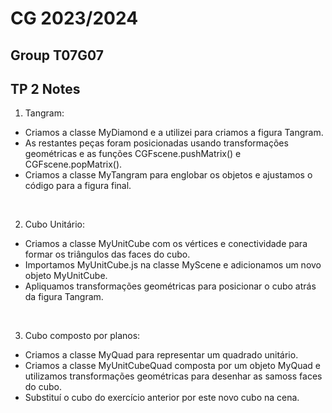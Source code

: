 # CG 2023/2024

## Group T07G07

## TP 2 Notes

1. Tangram:

- Criamos a classe MyDiamond e a utilizei para criamos a figura Tangram.
- As restantes peças foram posicionadas usando transformações geométricas e as funções CGFscene.pushMatrix() e CGFscene.popMatrix().
- Criamos a classe MyTangram para englobar os objetos e ajustamos o código para a figura final.

<br>

2. Cubo Unitário:

- Criamos a classe MyUnitCube com os vértices e conectividade para formar os triângulos das faces do cubo.
- Importamos MyUnitCube.js na classe MyScene e adicionamos um novo objeto MyUnitCube.
- Apliquamos transformações geométricas para posicionar o cubo atrás da figura Tangram.

<br>

3. Cubo composto por planos:

- Criamos a classe MyQuad para representar um quadrado unitário.
- Criamos a classe MyUnitCubeQuad composta por um objeto MyQuad e utilizamos transformações geométricas para desenhar as samoss faces do cubo.
- Substituí o cubo do exercício anterior por este novo cubo na cena.
